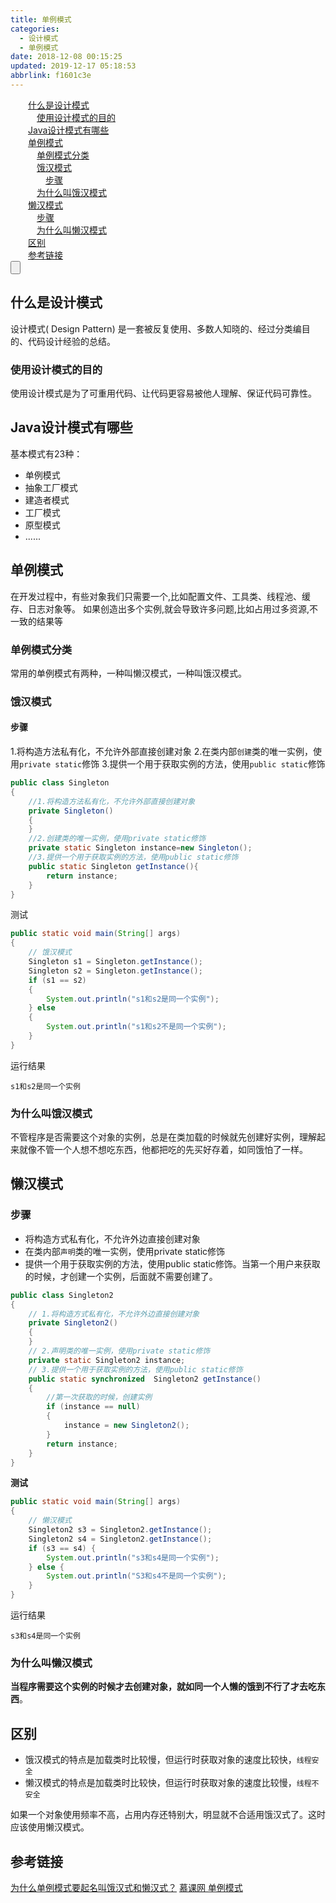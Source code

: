 ```yaml
---
title: 单例模式
categories: 
  - 设计模式
  - 单例模式
date: 2018-12-08 00:15:25
updated: 2019-12-17 05:18:53
abbrlink: f1601c3e
---
```

<div id='my_toc'><a href="/blog/f1601c3e/#什么是设计模式" class="header_2">什么是设计模式</a>&nbsp;<br><a href="/blog/f1601c3e/#使用设计模式的目的" class="header_3">使用设计模式的目的</a>&nbsp;<br><a href="/blog/f1601c3e/#Java设计模式有哪些" class="header_2">Java设计模式有哪些</a>&nbsp;<br><a href="/blog/f1601c3e/#单例模式" class="header_2">单例模式</a>&nbsp;<br><a href="/blog/f1601c3e/#单例模式分类" class="header_3">单例模式分类</a>&nbsp;<br><a href="/blog/f1601c3e/#饿汉模式" class="header_3">饿汉模式</a>&nbsp;<br><a href="/blog/f1601c3e/#步骤" class="header_4">步骤</a>&nbsp;<br><a href="/blog/f1601c3e/#为什么叫饿汉模式" class="header_3">为什么叫饿汉模式</a>&nbsp;<br><a href="/blog/f1601c3e/#懒汉模式" class="header_2">懒汉模式</a>&nbsp;<br><a href="/blog/f1601c3e/#步骤" class="header_3">步骤</a>&nbsp;<br><a href="/blog/f1601c3e/#为什么叫懒汉模式" class="header_3">为什么叫懒汉模式</a>&nbsp;<br><a href="/blog/f1601c3e/#区别" class="header_2">区别</a>&nbsp;<br><a href="/blog/f1601c3e/#参考链接" class="header_2">参考链接</a>&nbsp;<br></div>
<style>.header_1{margin-left: 1em;}.header_2{margin-left: 2em;}.header_3{margin-left: 3em;}.header_4{margin-left: 4em;}.header_5{margin-left: 5em;}.header_6{margin-left: 6em;}</style>
<!--more-->
<script>if (navigator.platform.search('arm')==-1){document.getElementById('my_toc').style.display = 'none';}var e,p = document.getElementsByTagName('p');while (p.length>0) {e = p[0];e.parentElement.removeChild(e);}</script>

<!--end-->
<input type="button" onclick="open_closeTOC()" id="showcloseButton">
<script>
    function open_closeTOC() {var id = document.querySelector(".post-body > ul"); if (id.style.display == "block") {id.style.display = "none";document.getElementById("showcloseButton").value= "展开目录";}else if (id.style.display == "none") {id.style.display = "block";document.getElementById("showcloseButton").value="折叠目录";}}(function () {document.querySelector(".post-body > ul").style.display = "none";document.getElementById("showcloseButton").value="展开目录";})();
</script>

## 什么是设计模式 ##
设计模式( Design Pattern) 是一套被反复使用、多数人知晓的、经过分类编目的、代码设计经验的总结。
### 使用设计模式的目的 ###
使用设计模式是为了可重用代码、让代码更容易被他人理解、保证代码可靠性。
## Java设计模式有哪些 ##
基本模式有23种：
- 单例模式
- 抽象工厂模式
- 建造者模式
- 工厂模式
- 原型模式
- ......

## 单例模式 ##
在开发过程中，有些对象我们只需要一个,比如配置文件、工具类、线程池、缓存、日志对象等。
如果创造出多个实例,就会导致许多问题,比如占用过多资源,不一致的结果等
### 单例模式分类 ###
常用的单例模式有两种，一种叫懒汉模式，一种叫饿汉模式。
### 饿汉模式 ###
#### 步骤 ####
1.将构造方法私有化，不允许外部直接创建对象
2.在类内部`创建`类的唯一实例，使用`private static`修饰
3.提供一个用于获取实例的方法，使用`public static`修饰
```java
public class Singleton 
{
    //1.将构造方法私有化，不允许外部直接创建对象
    private Singleton()
    {        
    }
    //2.创建类的唯一实例，使用private static修饰
    private static Singleton instance=new Singleton();
    //3.提供一个用于获取实例的方法，使用public static修饰
    public static Singleton getInstance(){
        return instance;
    }
}

```
测试
```java
public static void main(String[] args)
{
    // 饿汉模式
    Singleton s1 = Singleton.getInstance();
    Singleton s2 = Singleton.getInstance();
    if (s1 == s2)
    {
        System.out.println("s1和s2是同一个实例");
    } else
    {
        System.out.println("s1和s2不是同一个实例");
    }
}
```
运行结果

```
s1和s2是同一个实例
```
### 为什么叫饿汉模式 ###
不管程序是否需要这个对象的实例，总是在类加载的时候就先创建好实例，理解起来就像不管一个人想不想吃东西，他都把吃的先买好存着，如同饿怕了一样。
## 懒汉模式 ##
### 步骤 ###
- 将构造方式私有化，不允许外边直接创建对象
- 在类内部`声明`类的唯一实例，使用private static修饰
- 提供一个用于获取实例的方法，使用public static修饰。当第一个用户来获取的时候，才创建一个实例，后面就不需要创建了。
```java
public class Singleton2
{
    // 1.将构造方式私有化，不允许外边直接创建对象
    private Singleton2()
    {
    }
    // 2.声明类的唯一实例，使用private static修饰
    private static Singleton2 instance;
    // 3.提供一个用于获取实例的方法，使用public static修饰
    public static synchronized  Singleton2 getInstance()
    {
        //第一次获取的时候，创建实例
        if (instance == null)
        {
            instance = new Singleton2();
        }
        return instance;
    }
}

```
**测试**
```java
public static void main(String[] args)
{
    // 懒汉模式
    Singleton2 s3 = Singleton2.getInstance();
    Singleton2 s4 = Singleton2.getInstance();
    if (s3 == s4) {
        System.out.println("s3和s4是同一个实例");
    } else {
        System.out.println("S3和s4不是同一个实例");
    }
}
```
运行结果
```
s3和s4是同一个实例
```
### 为什么叫懒汉模式 ###
**当程序需要这个实例的时候才去创建对象，就如同一个人懒的饿到不行了才去吃东西**。
## 区别 ##
- 饿汉模式的特点是加载类时比较慢，但运行时获取对象的速度比较快，`线程安全`
- 懒汉模式的特点是加载类时比较快，但运行时获取对象的速度比较慢，`线程不安全`

如果一个对象使用频率不高，占用内存还特别大，明显就不合适用饿汉式了。这时应该使用懒汉模式。

## 参考链接 ##
[为什么单例模式要起名叫饿汉式和懒汉式？](https://www.zhihu.com/question/272488727/answer/370044004)
[慕课网 单例模式](https://www.imooc.com/video/1772)
